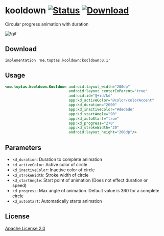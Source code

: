 # kooldown [![Status](https://travis-ci.org/faruktoptas/monitto.svg?branch=master)](https://travis-ci.org/faruktoptas/monitto) [ ![Download](https://api.bintray.com/packages/faruktoptas/kooldown/kooldown/images/download.svg) ](https://bintray.com/faruktoptas/kooldown/kooldown/_latestVersion)

Circular progress animation with duration

![!gif](https://user-images.githubusercontent.com/1595227/54090969-4c3b9880-438b-11e9-9697-e7ef9d81dbbe.gif)

## Download
```implementation 'me.toptas.kooldown:kooldown:0.1'```


## Usage
```xml
<me.toptas.kooldown.Kooldown android:layout_width="200dp"
		                     android:layout_centerInParent="true"
		                     android:id="@+id/kd"
		                     app:kd_activeColor="@color/colorAccent"
		                     app:kd_duration="2000"
		                     app:kd_inactiveColor="#dedede"
		                     app:kd_startAngle="90"
		                     app:kd_autoStart="true"
		                     app:kd_progress="270"
		                     app:kd_strokeWidth="20"
		                     android:layout_height="200dp"/>
```

## Parameters
 * `kd_duration`: Duration to complete animation
 * `kd_activeColor`: Active color of circle
 * `kd_inactiveColor`: Inactive color of circle
 * `kd_strokeWidth`: Stroke width of circle
 * `kd_startAngle`: Start point of animation (Does not effect duration or speed)
 * `kd_progress`: Max angle of animation. Default value is 360 for a complete circle
 * `kd_autoStart`: Automatically starts animation

## License
[Apache License 2.0](https://github.com/faruktoptas/kooldown/blob/master/LICENSE)